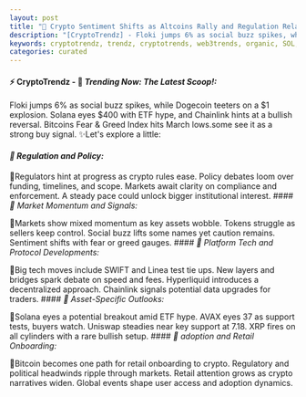 ```yaml
---
layout: post
title: "🌅 Crypto Sentiment Shifts as Altcoins Rally and Regulation Relaxes"
description: "[CryptoTrendz] - Floki jumps 6% as social buzz spikes, while Dogecoin teeters on a $1 explosion. Solana eyes $400 with ETF hype, and Chainlink hints at a bullish reversal. Bitcoins Fear & Greed Index hits March lows.some see it as a strong buy signal."
keywords: cryptotrendz, trendz, cryptotrends, web3trends, organic, SOL, Network, Crypto, Ethereum, BTC, Bitcoin
categories: curated
---
```


#### ⚡ CryptoTrendz - 📌 *Trending Now: The Latest Scoop!:*

Floki jumps 6% as social buzz spikes, while Dogecoin teeters on a $1 explosion. Solana eyes $400 with ETF hype, and Chainlink hints at a bullish reversal. Bitcoins Fear & Greed Index hits March lows.some see it as a strong buy signal. ✨Let's explore a little:


#### *🔖 Regulation and Policy:*  

🔹Regulators hint at progress as crypto rules ease. Policy debates loom over funding, timelines, and scope. Markets await clarity on compliance and enforcement. A steady pace could unlock bigger institutional interest. #### *🔖 Market Momentum and Signals:*  

🔹Markets show mixed momentum as key assets wobble. Tokens struggle as sellers keep control. Social buzz lifts some names yet caution remains. Sentiment shifts with fear or greed gauges. #### *🔖 Platform Tech and Protocol Developments:*  

🔹Big tech moves include SWIFT and Linea test tie ups. New layers and bridges spark debate on speed and fees. Hyperliquid introduces a decentralized approach. Chainlink signals potential data upgrades for traders. #### *🔖 Asset-Specific Outlooks:*  

🔹Solana eyes a potential breakout amid ETF hype. AVAX eyes 37 as support tests, buyers watch. Uniswap steadies near key support at 7.18. XRP fires on all cylinders with a rare bullish setup. #### *🔖 adoption and Retail Onboarding:*  

🔹Bitcoin becomes one path for retail onboarding to crypto. Regulatory and political headwinds ripple through markets. Retail attention grows as crypto narratives widen. Global events shape user access and adoption dynamics.